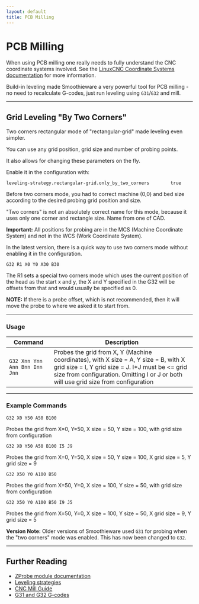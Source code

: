 ```yaml
---
layout: default
title: PCB Milling
---
```


# PCB Milling

<sl-alert variant="neutral" open>
  <sl-icon slot="icon" name="info-circle"></sl-icon>
  When using PCB milling one really needs to fully understand the CNC coordinate systems involved. See the <a href="http://wiki.linuxcnc.org/cgi-bin/wiki.pl?CoordinateSystems">LinuxCNC Coordinate Systems documentation</a> for more information.
</sl-alert>

Build-in leveling made Smoothieware a very powerful tool for PCB milling - no need to recalculate G-codes, just run leveling using `G31`/`G32` and mill.

---

## Grid Leveling "By Two Corners"

Two corners rectangular mode of "rectangular-grid" made leveling even simpler.

You can use any grid position, grid size and number of probing points.

It also allows for changing these parameters on the fly.

Enable it in the configuration with:

```gcode
leveling-strategy.rectangular-grid.only_by_two_corners        true
```

Before two corners mode, you had to correct machine (0,0) and bed size according to the desired probing grid position and size.

"Two corners" is not an absolutely correct name for this mode, because it uses only one corner and rectangle size. Name from one of CAD.

<sl-alert variant="neutral" open>
  <sl-icon slot="icon" name="info-circle"></sl-icon>
  <strong>Important:</strong> All positions for probing are in the MCS (Machine Coordinate System) and not in the WCS (Work Coordinate System).
</sl-alert>

In the latest version, there is a quick way to use two corners mode without enabling it in the configuration.

`G32 R1 X0 Y0 A30 B30`

The R1 sets a special two corners mode which uses the current position of the head as the start x and y, the X and Y specified in the G32 will be offsets from that and would usually be specified as 0.

**NOTE:** If there is a probe offset, which is not recommended, then it will move the probe to where we asked it to start from.

---

### Usage

| Command | Description |
| ------- | ----------- |
| `G32 Xnn Ynn Ann Bnn Inn Jnn` | Probes the grid from X, Y (Machine coordinates), with X size = A, Y size = B, with X grid size = I, Y grid size = J. I*J must be <= grid size from configuration. Omitting I or J or both will use grid size from configuration |

---

### Example Commands

```gcode
G32 X0 Y50 A50 B100
```
Probes the grid from X=0, Y=50, X size = 50, Y size = 100, with grid size from configuration

```gcode
G32 X0 Y50 A50 B100 I5 J9
```
Probes the grid from X=0, Y=50, X size = 50, Y size = 100, X grid size = 5, Y grid size = 9

```gcode
G32 X50 Y0 A100 B50
```
Probes the grid from X=50, Y=0, X size = 100, Y size = 50, with grid size from configuration

```gcode
G32 X50 Y0 A100 B50 I9 J5
```
Probes the grid from X=50, Y=0, X size = 100, Y size = 50, X grid size = 9, Y grid size = 5

<sl-alert variant="warning" open>
  <sl-icon slot="icon" name="exclamation-triangle"></sl-icon>
  <strong>Version Note:</strong> Older versions of Smoothieware used <code>G31</code> for probing when the "two corners" mode was enabled. This has now been changed to <code>G32</code>.
</sl-alert>

---

## Further Reading

- [ZProbe module documentation](zprobe)
- [Leveling strategies](leveling-strategy)
- [CNC Mill Guide](cnc-mill-guide)
- [G31 and G32 G-codes](supported-g-codes)
